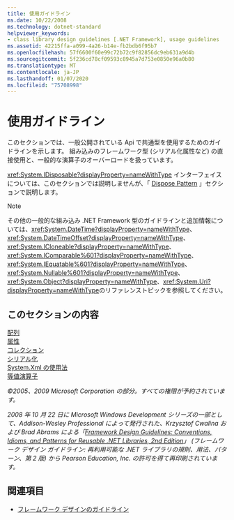 ```yaml
---
title: 使用ガイドライン
ms.date: 10/22/2008
ms.technology: dotnet-standard
helpviewer_keywords:
- class library design guidelines [.NET Framework], usage guidelines
ms.assetid: 42215ffa-a099-4a26-b14e-fb2bdb6f95b7
ms.openlocfilehash: 57f6600f60e99c72b72c9f82856dc9eb631a9d4b
ms.sourcegitcommit: 5f236cd78cf09593c8945a7d753e0850e96a0b80
ms.translationtype: MT
ms.contentlocale: ja-JP
ms.lasthandoff: 01/07/2020
ms.locfileid: "75708998"
---
```

# <a name="usage-guidelines"></a>使用ガイドライン

このセクションでは、一般公開されている Api で共通型を使用するためのガイドラインを示します。 組み込みのフレームワーク型 (シリアル化属性など) の直接使用と、一般的な演算子のオーバーロードを扱っています。
  
<xref:System.IDisposable?displayProperty=nameWithType> インターフェイスについては、このセクションでは説明しませんが、「 [Dispose Pattern](../garbage-collection/implementing-dispose.md) 」セクションで説明します。

> [!NOTE]
> その他の一般的な組み込み .NET Framework 型のガイドラインと追加情報については、<xref:System.DateTime?displayProperty=nameWithType>、<xref:System.DateTimeOffset?displayProperty=nameWithType>、<xref:System.ICloneable?displayProperty=nameWithType>、<xref:System.IComparable%601?displayProperty=nameWithType>、<xref:System.IEquatable%601?displayProperty=nameWithType>、<xref:System.Nullable%601?displayProperty=nameWithType>、<xref:System.Object?displayProperty=nameWithType>、<xref:System.Uri?displayProperty=nameWithType>のリファレンストピックを参照してください。

## <a name="in-this-section"></a>このセクションの内容

[配列](arrays.md)  
[属性](attributes.md)  
[コレクション](guidelines-for-collections.md)  
[シリアル化](serialization.md)  
[System.Xml の使用法](system-xml-usage.md)  
[等値演算子](equality-operators.md)  

*©2005、2009 Microsoft Corporation の部分。すべての権限が予約されています。*

*2008 年 10 月 22 日に Microsoft Windows Development シリーズの一部として、Addison-Wesley Professional によって発行された、Krzysztof Cwalina および Brad Abrams による「[Framework Design Guidelines: Conventions, Idioms, and Patterns for Reusable .NET Libraries, 2nd Edition](https://www.informit.com/store/framework-design-guidelines-conventions-idioms-and-9780321545619)」 (フレームワーク デザイン ガイドライン: 再利用可能な .NET ライブラリの規則、用法、パターン、第 2 版) から Pearson Education, Inc. の許可を得て再印刷されています。*
  
## <a name="see-also"></a>関連項目

- [フレームワーク デザインのガイドライン](../../../docs/standard/design-guidelines/index.md)
